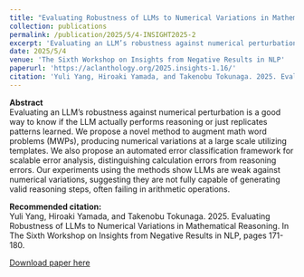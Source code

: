 ```yaml
---
title: "Evaluating Robustness of LLMs to Numerical Variations in Mathematical Reasoning"
collection: publications
permalink: /publication/2025/5/4-INSIGHT2025-2
excerpt: 'Evaluating an LLM’s robustness against numerical perturbation is a good way to know if the LLM actually performs reasoning or just replicates patterns learned. We propose a novel method to augment math word problems (MWPs), producing numerical variations at a large scale utilizing templates. We also propose an automated error classification framework for scalable error analysis, distinguishing calculation errors from reasoning errors. Our experiments using the methods show LLMs are weak against numerical variations, suggesting they are not fully capable of generating valid reasoning steps, often failing in arithmetic operations.'
date: 2025/5/4
venue: 'The Sixth Workshop on Insights from Negative Results in NLP'
paperurl: 'https://aclanthology.org/2025.insights-1.16/'
citation: 'Yuli Yang, Hiroaki Yamada, and Takenobu Tokunaga. 2025. Evaluating Robustness of LLMs to Numerical Variations in Mathematical Reasoning. In The Sixth Workshop on Insights from Negative Results in NLP, pages 171-180.'
---
```

**Abstract**   
Evaluating an LLM’s robustness against numerical perturbation is a good way to know if the LLM actually performs reasoning or just replicates patterns learned. We propose a novel method to augment math word problems (MWPs), producing numerical variations at a large scale utilizing templates. We also propose an automated error classification framework for scalable error analysis, distinguishing calculation errors from reasoning errors. Our experiments using the methods show LLMs are weak against numerical variations, suggesting they are not fully capable of generating valid reasoning steps, often failing in arithmetic operations.

**Recommended citation:**   
Yuli Yang, Hiroaki Yamada, and Takenobu Tokunaga. 2025. Evaluating Robustness of LLMs to Numerical Variations in Mathematical Reasoning. In The Sixth Workshop on Insights from Negative Results in NLP, pages 171-180.

<a href='https://aclanthology.org/2025.insights-1.16/'>Download paper here</a>
